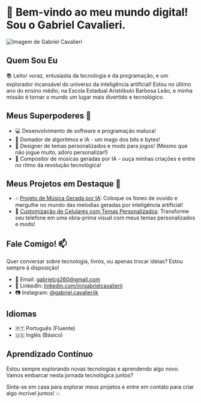 # 👋 Bem-vindo ao meu mundo digital! Sou o Gabriel Cavalieri. 

![Imagem de Gabriel Cavalieri](link_para_imagem)

## Quem Sou Eu

📚 Leitor voraz, entusiasta da tecnologia e da programação, e um explorador incansável do universo da inteligência artificial! Estou no último ano do ensino médio, na Escola Estadual Aristóbulo Barbosa Leão, e minha missão é tornar o mundo um lugar mais divertido e tecnológico.

## Meus Superpoderes 💪

- 💻 Desenvolvimento de software e programação maluca!
- 🤖 Domador de algoritmos e IA - um mago dos bits e bytes!
- 🎨 Designer de temas personalizados e mods para jogos! (Mesmo que não jogue muito, adoro personalizar!)
- 🎵 Compositor de músicas geradas por IA - ouça minhas criações e entre no ritmo da revolução tecnológica!

## Meus Projetos em Destaque 🚀

- 🎶 [Projeto de Música Gerada por IA](https://drive.google.com/drive/folders/1QVPoTQ0F4HXXFtk0Y5SQE_mHRDaaU2Q5?usp=sharing): Coloque os fones de ouvido e mergulhe no mundo das melodias geradas por inteligência artificial!
- 📱 [Customização de Celulares com Temas Personalizados](https://drive.google.com/drive/folders/1MoLKFdKjGfGZ0BVLHX1IPPzNeJuwq5rb?usp=sharing): Transforme seu telefone em uma obra-prima visual com meus temas personalizados e mods!

## Fale Comigo! 📫

Quer conversar sobre tecnologia, livros, ou apenas trocar ideias? Estou sempre à disposição!

- 📧 Email: gabrielcg260@gmail.com
- 🔗 LinkedIn: [linkedin.com/in/gabrielcavalierii](https://www.linkedin.com/in/gabrielcavalierii/)
- 📷 Instagram: [@gabriel.cavalieriik](https://www.instagram.com/gabrielcavalieriik/)

## Idiomas

- 🇵🇹 Português (Fluente)
- 🇺🇸 Inglês (Básico)

## Aprendizado Contínuo

Estou sempre explorando novas tecnologias e aprendendo algo novo. Vamos embarcar nesta jornada tecnológica juntos?

Sinta-se em casa para explorar meus projetos e entre em contato para criar algo incrível juntos! 💥
